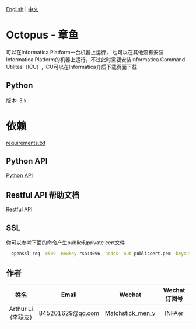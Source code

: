 [English](README.md) | [中文](README_CN.md)
# Octopus  - 章鱼

可以在Informatica Platform一台机器上运行，
也可以在其他没有安装Informatica Platform的机器上运行，不过此时需要安装Informatica Command Utilites（ICU）, ICU可以在Informatica介质下载页面下载

## Python 
版本: 3.x

# 依赖
[requirements.txt](requirements.txt)

## Python API
[Python API](Python-API.md)

## Restful API 帮助文档
[Restful API](Restful-API-CN.md)


## SSL
你可以参考下面的命令产生public和private cert文件
```bash
  openssl req -x509 -newkey rsa:4096 -nodes -out publiccert.pem -keyout privatekey.pem -days 365
```

## 作者
| 姓名        | Email           | Wechat  | Wechat订阅号  |
| :-------------: |:-------------:| :-----: | :------: |
| Arthur Li (李联友)    | 845201629@qq.com | Matchstick_men_v | INFAer |
